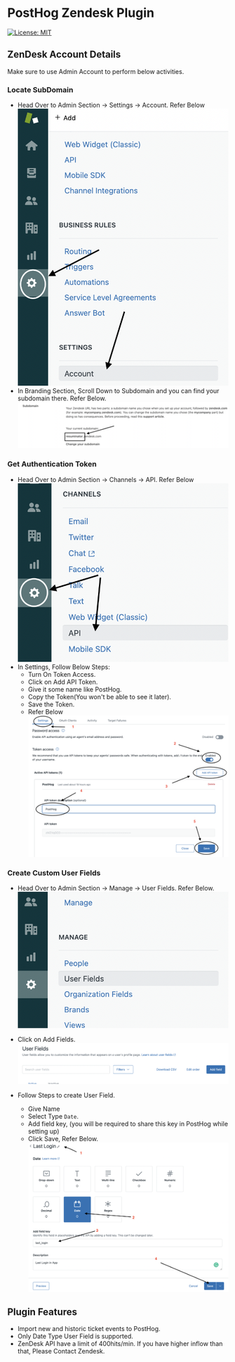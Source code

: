 # PostHog Zendesk Plugin

[![License: MIT](https://img.shields.io/badge/License-MIT-red.svg?style=flat-square)](https://opensource.org/licenses/MIT)

## ZenDesk Account Details

Make sure to use Admin Account to perform below activities.

### Locate SubDomain

+ Head Over to Admin Section -> Settings -> Account. Refer Below
![Settings](readme-assets/1.png)
+ In Branding Section, Scroll Down to Subdomain and you can find your subdomain there. Refer Below.
![SubDomain](readme-assets/2.png)

### Get Authentication Token

+ Head Over to Admin Section -> Channels -> API. Refer Below
![API](readme-assets/3.png)
+ In Settings, Follow Below Steps:
  + Turn On Token Access.
  + Click on Add API Token.
  + Give it some name like PostHog.
  + Copy the Token(You won't be able to see it later).
  + Save the Token.
  + Refer Below
  ![Token](readme-assets/4.png)

### Create Custom User Fields

+ Head Over to Admin Section -> Manage -> User Fields. Refer Below.
![User Fields](readme-assets/5.png)

+ Click on Add Fields.
![Fields](readme-assets/6.png)

+ Follow Steps to create User Field.
  + Give Name
  + Select Type `Date`.
  + Add field key, (you will be required to share this key in PostHog while setting up)
  + Click Save, Refer Below.
    ![CUF](readme-assets/7.png)

## Plugin Features

+ Import new and historic ticket events to PostHog.
+ Only Date Type User Field is supported.
+ ZenDesk API have a limit of 400hits/min. If you have higher inflow than that, Please Contact Zendesk.
